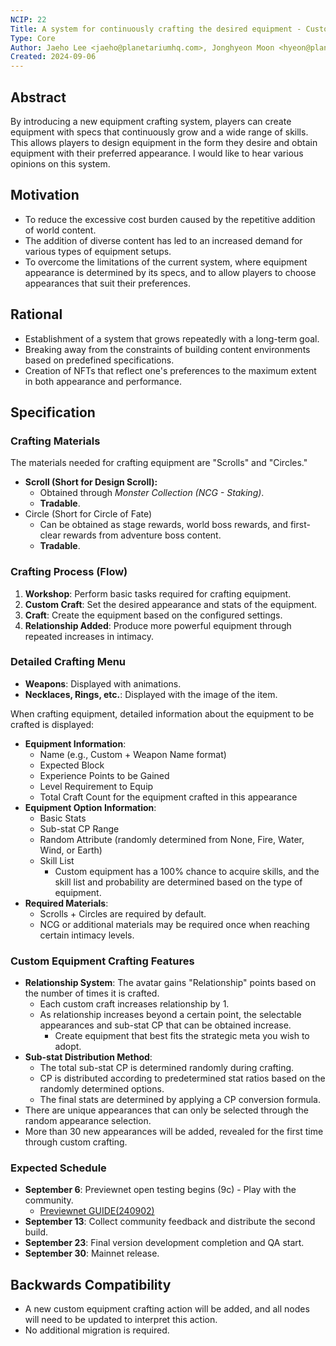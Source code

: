 ```yaml
---
NCIP: 22
Title: A system for continuously crafting the desired equipment - Custom Craft
Type: Core
Author: Jaeho Lee <jaeho@planetariumhq.com>, Jonghyeon Moon <hyeon@planetariumhq.com>, Seonmin Kim <kimsm@planetariumhq.com>
Created: 2024-09-06
---
```



## Abstract

By introducing a new equipment crafting system, players can create equipment with specs that continuously grow and a wide range of skills. This allows players to design equipment in the form they desire and obtain equipment with their preferred appearance. I would like to hear various opinions on this system.

## Motivation

- To reduce the excessive cost burden caused by the repetitive addition of world content.
- The addition of diverse content has led to an increased demand for various types of equipment setups.
- To overcome the limitations of the current system, where equipment appearance is determined by its specs, and to allow players to choose appearances that suit their preferences.

## Rational

- Establishment of a system that grows repeatedly with a long-term goal.
- Breaking away from the constraints of building content environments based on predefined specifications.
- Creation of NFTs that reflect one's preferences to the maximum extent in both appearance and performance.

## Specification

### **Crafting Materials**

The materials needed for crafting equipment are "Scrolls" and "Circles."

- **Scroll (Short for Design Scroll):**
    - Obtained through *Monster Collection (NCG - Staking)*.
    - **Tradable**.
- Circle (Short for Circle of Fate)
    - Can be obtained as stage rewards, world boss rewards, and first-clear rewards from adventure boss content.
    - **Tradable**.

### **Crafting Process (Flow)**

1. **Workshop**: Perform basic tasks required for crafting equipment.
2. **Custom Craft**: Set the desired appearance and stats of the equipment.
3. **Craft**: Create the equipment based on the configured settings.
4. **Relationship Added**: Produce more powerful equipment through repeated increases in intimacy.

### **Detailed Crafting Menu**

- **Weapons**: Displayed with animations.
- **Necklaces, Rings, etc.**: Displayed with the image of the item.

When crafting equipment, detailed information about the equipment to be crafted is displayed:

- **Equipment Information**:
    - Name (e.g., Custom + Weapon Name format)
    - Expected Block
    - Experience Points to be Gained
    - Level Requirement to Equip
    - Total Craft Count for the equipment crafted in this appearance
- **Equipment Option Information**:
    - Basic Stats
    - Sub-stat CP Range
    - Random Attribute (randomly determined from None, Fire, Water, Wind, or Earth)
    - Skill List
        - Custom equipment has a 100% chance to acquire skills, and the skill list and probability are determined based on the type of equipment.
- **Required Materials**:
    - Scrolls + Circles are required by default.
    - NCG or additional materials may be required once when reaching certain intimacy levels.

### **Custom Equipment Crafting Features**

- **Relationship System**: The avatar gains "Relationship" points based on the number of times it is crafted.
    - Each custom craft increases relationship by 1.
    - As relationship increases beyond a certain point, the selectable appearances and sub-stat CP that can be obtained increase.
        - Create equipment that best fits the strategic meta you wish to adopt.
- **Sub-stat Distribution Method**:
    - The total sub-stat CP is determined randomly during crafting.
    - CP is distributed according to predetermined stat ratios based on the randomly determined options.
    - The final stats are determined by applying a CP conversion formula.
- There are unique appearances that can only be selected through the random appearance selection.
- More than 30 new appearances will be added, revealed for the first time through custom crafting.


### **Expected Schedule**

- **September 6**: Previewnet open testing begins (9c) - Play with the community.
    - [Previewnet GUIDE(240902)](https://planetarium.notion.site/Previewnet-GUIDE-240902-7eb96e8e0631443bb119e0c58cbc2ca7)
- **September 13**: Collect community feedback and distribute the second build.
- **September 23**: Final version development completion and QA start.
- **September 30**: Mainnet release.

## **Backwards Compatibility**

- A new custom equipment crafting action will be added, and all nodes will need to be updated to interpret this action.
- No additional migration is required.

